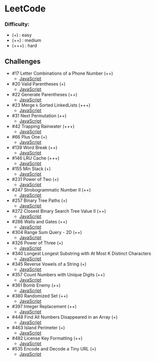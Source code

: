 # LeetCode

### Difficulty:

- (+) : easy
- (++) : medium
- (+++) : hard

## Challenges

- #17 Letter Combinations of a Phone Number (++)
  - [JavaScript](./17-letter-combinations-of-a-phone-number.js)
- #20 Valid Parentheses (+)
  - [JavaScript](./20-valid-parentheses.js)
- #22 Generate Parentheses (++)
  - [JavaScript](./22-generate-parentheses.js)
- #23 Merge `k` Sorted LinkedLists (+++)
  - [JavaScript](./23-merge-k-sorted-linked-lists.js)
- #31 Next Permutation (++)
  - [JavaScript](./31-next-permutation.js)
- #42 Trapping Rainwater (+++)
  - [JavaScript](./42-trapping-rainwater.js)
- #66 Plus One (+)
  - [JavaScript](./66-plus-one.js)
- #139 Word Break (++)
  - [JavaScript](./139-word-break.js)
- #146 LRU Cache (+++)
  - [JavaScript](./146-lru-cache.js)
- #155 Min Stack (+)
  - [JavaScript](./155-min-stack.js)
- #231 Power of Two (+)
  - [JavaScript](./231-power-of-two.js)
- #247 Strobogrammatic Number II (++)
  - [JavaScript](./247-strobogrammatic-number-ii.js)
- #257 Binary Tree Paths (+)
  - [JavaScript](./257-binary-tree-paths.js)
- #272 Closest Binary Search Tree Value II (++)
  - [JavaScript](./272-closest-binary-search-tree-value-ii.js)
- #286 Walls and Gates (++)
  - [JavaScript](./286-walls-and-gates.js)
- #304 Range Sum Query - 2D (++)
  - [JavaScript](./304-sum-region.js)
- #326 Power of Three (+)
  - [JavaScript](./326-power-of-three.js)
- #340 Longest Longest Substring with At Most K Distinct Characters
	- [JavaScript](./340-longest-substring-with-k-distinct-characters.js)
- #345 Reverse Vowels of a String (+)
  - [JavaScript](./345-reverse-vowels-of-a-string.js)
- #357 Count Numbers with Unique Digits (++)
  - [JavaScript](./357-count-numbers-with-unique-digits.js)
- #361 Bomb Enemy (++)
  - [JavaScript](./361-bomb-enemy.js)
- #380 Randomized Set (++)
  - [JavaScript](./380-randomized-set.js)
- #397 Integer Replacement (++)
  - [JavaScript](./397-integer-replacement.js)
- #448 Find All Numbers Disappeared in an Array (+)
  - [JavaScript](./448-find-all-numbers-disappeared-in-an-array.js)
- #463 Island Perimeter (+)
  - [JavaScript](./463-island-perimeter.js)
- #482 License Key Formatting (++)
  - [JavaScript](./482-license-key-formatting.js)
- #535 Encode and Decode a Tiny URL (+)
  - [JavaScript](./535-encode-and-decode-a-tiny-url.js)
